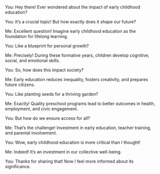 You: Hey there! Ever wondered about the impact of early childhood education?

You: It’s a crucial topic! But how exactly does it shape our future?

Me: Excellent question! Imagine early childhood education as the foundation for lifelong learning.

You: Like a blueprint for personal growth?

Me: Precisely! During these formative years, children develop cognitive, social, and emotional skills.

You: So, how does this impact society?

Me: Early education reduces inequality, fosters creativity, and prepares future citizens.

You: Like planting seeds for a thriving garden?

Me: Exactly! Quality preschool programs lead to better outcomes in health, employment, and civic engagement.

You: But how do we ensure access for all?

Me: That’s the challenge! Investment in early education, teacher training, and parental involvement.

You: Wow, early childhood education is more critical than I thought!

Me: Indeed! It’s an investment in our collective well-being.

You: Thanks for sharing that! Now I feel more informed about its significance.

